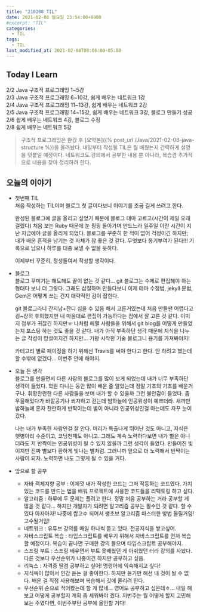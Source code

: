 ```yaml
---
title: "210208 TIL"
date: 2021-02-08 월요일 23:54:00+0900
#excerpt: "TIL"
categories:
  - TIL
tags:
  - TIL
last_modified_at: 2021-02-08T08:06:00-05:00
---
```


## Today I Learn

2/2 Java 구조적 프로그래밍 1~5강  
2/3 Java 구조적 프로그래밍 6~10강, 쉽게 배우는 네트워크 1강  
2/4 Java 구조적 프로그래밍 11~13강, 쉽게 배우는 네트워크 2강  
2/5 Java 구조적 프로그래밍 14~15강, 쉽게 배우는 네트워크 3강, 블로그 만들기 성공  
2/6 쉽게 배우는 네트워크 4강, 블로그 수정  
2/8 쉽게 배우는 네트워크 5강

> 구조적 프로그래밍은 완강 후 [요약본]({% post_url /Java/2021-02-08-java-structure %})을 올려놨다. 내일부터 작성될 TIL은 뭘 배웠는지 간략하게 설명을 덧붙일 예정이다. 네트워크도 강의에서 공부한 내용 뿐 아니라, 복습겸 추가적으로 내용을 찾아 정리하려 한다.

## 오늘의 이야기

- 첫번째 TIL  
  처음 작성하는 TIL이며 블로그 첫 글이다보니 이야기를 조금 길게 쓰려고 한다.

  완성된 블로그에 글을 올리고 싶었기 때문에 블로그 테마 고르고(시간이 제일 오래 걸렸다) 처음 보는 Ruby 때문에 눈 핑핑 돌아가며 만드느라 일주일 이란 시간이 지난 지금에야 글을 올리게 되었다.
  블로그를 꾸준히 한 적이 없어 걱정이긴 하지만; 내가 배운 흔적을 남기는 것 자체가 참 좋은 것 같다. 무엇보다 동기부여가 된다!!! 기록으로 남으니 하루를 대충 보낼 수 없을 듯하다.

  이제부터 꾸준히, 정성들여서 작성할 생각이다.

- 블로그  
  블로그 꾸미기는 해도해도 끝이 없는 것 같다... git 블로그는 수제로 편집해야 하는 형태다 보니 더 그렇다. 그래도 삽질하며 만들다보니 이제 테마 수정법, jekyll 문법, Gem은 어떻게 쓰는 건지 대략적인 감이 잡힌다.

  git 블로그라니 간지남+잔디 심을 수 있음 해서 고른거였는데 처음 만들땐 어렵다고 굉~장히 후회했지만 내 마음대로 편집이 가능하다는 점에서 잘 고른 것 같다. 이미지 첨부가 귀찮긴 하지만ㅠ 나처럼 헤맬 사람들을 위해서 git blog를 어떻게 만들었는지 포스팅 하는 것도 좋을 것 같다. 내가 아직 부족하단 생각 때문에 지식을 나누는 글 작성이 망설여지긴 하지만... 기왕 시작한 기술 블로그니 용기를 가져봐야지!

  카테고리 별로 페이징을 하기 위해선 Travis를 써야 한다고 한다. 안 하려고 했는데 할 수밖에 없겠다... 이번주 안에 해야지.

- 오늘 든 생각  
  블로그를 만들면서 다른 사람의 블로그를 많이 보게 되었는데 내가 너무 부족하단 생각이 들었다. 학원 다니는 동안 많이 배운 줄 알았는데 정말 기초의 기초를 배운거구나. 휘황찬란한 다른 사람들을 보며 내가 할 수 있을까 그런 불안감이 들었다. 좀 우울해있다가 바깥공기나 쐬자하고 걷는데 밤하늘에 인공위성이 예쁘더라. 새까만 밤하늘에 혼자 찬란하게 반짝이는데 별이 아니라 인공위성인걸 아는데도 자꾸 눈이 갔다.

  나는 내가 부족한 사람인걸 잘 안다. 머리가 특출나게 뛰어난 것도 아니고, 지식은 햇병아리 수준이고, 코딩천재도 아니고. 그래도 계속 노력하다보면 내가 별은 아니더라도 저 반짝이는 인공위성이 될 수 있지 않을까 그런 생각이 들었다. 만들어진 빛이지만 진짜 별보다 환하게 빛나는 별처럼. 그러니까 앞으로 더 노력해서 반짝이는 사람이 되자. 노력하면 나도 그렇게 될 수 있을 거다.

- 앞으로 할 공부

  - 자바 객체지향 공부 : 이제껏 내가 작성한 코드는 그저 작동하는 코드였다. 가치있는 코드를 만드는 법을 배워 프로젝트에 사용한 코드들을 리팩토링 하고 싶다.
  - 알고리즘 : 하루에 두 문제는 풀려고 한다. 정말 처음 공부하는 거라 공부할 게 많을 것 같다... 하지만 개발자가 되려면 알고리즘 공부는 필수인 것 같다. 할 수 있다 아자아자! 나중에 쌉고수 되어서 쌩초보 알고리즘 마스터한 방법 올릴거임! 고수될거임!
  - 네트워크 : 유튜브 강의를 매일 하나씩 듣고 있다. 전공지식을 쌓고싶어.
  - 자바스크립트 복습 : 타입스크립트를 배우기 위해서 자바스크립트를 먼저 복습할 예정이다. 복습이 끝나면 구매한 강의 들으며 타입스크립트 공부해야지.
  - 스프링 부트 : 스프링 배우면서 부트 못배웠던 게 아쉬웠던 터라 강의를 사놨다. 다른 것보다 우선순위가 나중이긴 하지만 공부하고 싶음.
  - 리눅스 : 자격증 딸겸 공부하고 싶어! 명령어에 익숙해지고 싶다!
  - 지식욕이 많아서 인강 듣는 걸 좋아한다. 하지만 듣기만 해선 내 것이 될 수 없다. 배운 걸 직접 사용해보며 복습해서 깃에 올리려 한다.
  - 우선순위 순으로 적어봤는데 할 게 많네... 영어도 공부하고 싶은데ㅎ... 내일 해보고 어떻게 공부할지 계획 좀 세워봐야 겠다. 저번주는 뭘 어떻게 할지 고민해보는 주였다면, 이번주부턴 공부에 올인할 거다!

